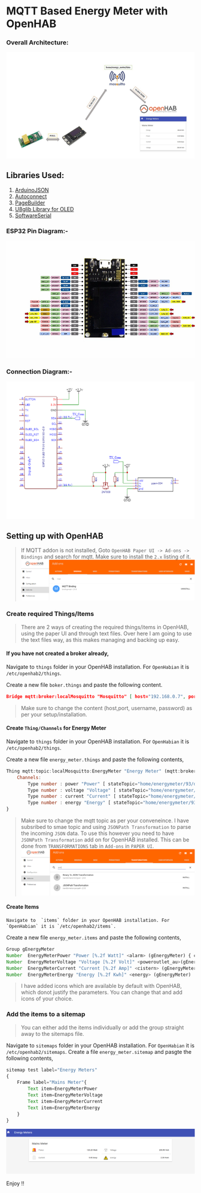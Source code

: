 # MQTT Based Energy Meter with OpenHAB
### Overall Architecture:

![architecture image](Images/Architecture.jpg)

## Libraries Used:

1. [ArduinoJSON](https://github.com/bblanchon/ArduinoJson)
2. [Autoconnect](https://github.com/Hieromon/AutoConnect)
3. [PageBuilder](https://github.com/Hieromon/PageBuilder)
2. [U8glib Library for OLED](https://github.com/olikraus/u8g2)
3. [SoftwareSerial](https://github.com/plerup/espsoftwareserial)

### ESP32 Pin Diagram:-

![image](Images/TTGO%20ESP32%20LoRa%20Pinout.jpg)

### Connection Diagram:-

![image](Images/ConnectionDigram.png)


## Setting up with OpenHAB

> If MQTT addon is not installed, Goto `OpenHAB Paper UI -> Ad-ons -> Bindings` and search for mqtt. Make sure to install the `2.x` listing of it.
        ![](Images/binding.PNG)


### Create required Things/Items

> There are 2 ways of creating the required things/items in OpenHAB, using the paper UI and through text files. Over here I am going to use the text files way, as this makes managing and backing up easy.


#### If you have not created a broker already,
    
Navigate to  `things` folder in your OpenHAB installation. For `OpenHabian` it is `/etc/openhab2/things`.

Create a new file `boker.things` and paste the following content.

```json
Bridge mqtt:broker:localMosquitto "Mosquitto" [ host="192.168.0.7", port="1883", secure=false, username="", password="", clientID="A_RANDOM_String" ]
```

> Make sure to change the content (host,port, username, password) as per your setup/installation.

#### Create `Thing/Channels` for Energy Meter

Navigate to  `things` folder in your OpenHAB installation. For `OpenHabian` it is `/etc/openhab2/things`.

Create a new file `energy_meter.things` and paste the following contents,

```js
Thing mqtt:topic:localMosquitto:EnergyMeter "Energy Meter" (mqtt:broker:localMosquitto)  {
    Channels:
        Type number : power "Power" [ stateTopic="home/energymeter/93/data", transformationPattern="JSONPATH:$.POWER" ]
        Type number : voltage "Voltage" [ stateTopic="home/energymeter/93/data", transformationPattern="JSONPATH:$.VOLT" ]
        Type number : current "Current" [ stateTopic="home/energymeter/93/data", transformationPattern="JSONPATH:$.AMP" ]
        Type number : energy "Energy" [ stateTopic="home/energymeter/93/data", transformationPattern="JSONPATH:$.ENERGY" ]
}
```

>Make sure to change the mqtt topic as per your conveneince. I have subsribed to smae topic and using `JSONPath Transformation` to parse the incoming `JSON` data. To use this however you need to have `JSONPath Transformation` add on for OpenHAB installed. This can be done from `TRANSFORMATIONS` tab in `Add-ons` in `PAPER UI`.![](Images/jsonpath.PNG)


#### Create Items

    Navigate to  `items` folder in your OpenHAB installation. For `OpenHabian` it is `/etc/openhab2/items`.

Create a new file `energy_meter.items` and paste the following contents,

```js
Group gEnergyMeter
Number  EnergyMeterPower "Power [%.2f Watt]" <alarm> (gEnergyMeter) { channel="mqtt:topic:localMosquitto:EnergyMeter:power" }
Number  EnergyMeterVoltage "Voltage [%.2f Volt]" <poweroutlet_au>(gEnergyMeter) { channel="mqtt:topic:localMosquitto:EnergyMeter:voltage" }
Number  EnergyMeterCurrent "Current [%.2f Amp]" <cistern> (gEnergyMeter) { channel="mqtt:topic:localMosquitto:EnergyMeter:current" }
Number  EnergyMeterEnergy "Energy [%.2f Kwh]" <energy> (gEnergyMeter)  { channel="mqtt:topic:localMosquitto:EnergyMeter:energy" }
```

> I have added icons which are available by default with OpenHAB, which donot justify the parameters. You can change that and add icons of your choice.
    
### Add the items to a sitemap 

> You can either add the items individually or add the group straight away to the sitemaps file.

Navigate to  `sitemaps` folder in your OpenHAB installation. For `OpenHabian` it is `/etc/openhab2/sitemaps`. Create a file `energy_meter.sitemap` and pasgte the following contents, 

```js
sitemap test label="Energy Meters"
{	
    Frame label="Mains Meter"{
        Text item=EnergyMeterPower
        Text item=EnergyMeterVoltage
        Text item=EnergyMeterCurrent
        Text item=EnergyMeterEnergy
    }
}
```

![](Images/sitemap.PNG)



Enjoy !!



    




